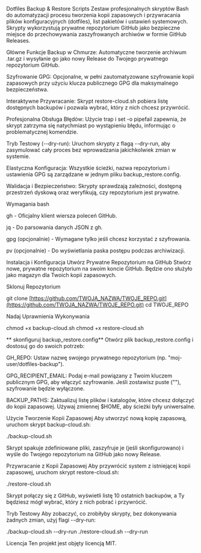 Dotfiles Backup & Restore Scripts
Zestaw profesjonalnych skryptów Bash do automatyzacji procesu tworzenia kopii zapasowych i przywracania plików konfiguracyjnych (dotfiles), list pakietów i ustawień systemowych. Skrypty wykorzystują prywatne repozytorium GitHub jako bezpieczne miejsce do przechowywania zaszyfrowanych archiwów w formie GitHub Releases.

Główne Funkcje
Backup w Chmurze: Automatyczne tworzenie archiwum .tar.gz i wysyłanie go jako nowy Release do Twojego prywatnego repozytorium GitHub.

Szyfrowanie GPG: Opcjonalne, w pełni zautomatyzowane szyfrowanie kopii zapasowych przy użyciu klucza publicznego GPG dla maksymalnego bezpieczeństwa.

Interaktywne Przywracanie: Skrypt restore-cloud.sh pobiera listę dostępnych backupów i pozwala wybrać, który z nich chcesz przywrócić.

Profesjonalna Obsługa Błędów: Użycie trap i set -o pipefail zapewnia, że skrypt zatrzyma się natychmiast po wystąpieniu błędu, informując o problematycznej komendzie.

Tryb Testowy (--dry-run): Uruchom skrypty z flagą --dry-run, aby zasymulować cały proces bez wprowadzania jakichkolwiek zmian w systemie.

Elastyczna Konfiguracja: Wszystkie ścieżki, nazwa repozytorium i ustawienia GPG są zarządzane w jednym pliku backup_restore.config.

Walidacja i Bezpieczeństwo: Skrypty sprawdzają zależności, dostępną przestrzeń dyskową oraz weryfikują, czy repozytorium jest prywatne.

Wymagania
bash

gh - Oficjalny klient wiersza poleceń GitHub.

jq - Do parsowania danych JSON z gh.

gpg (opcjonalnie) - Wymagane tylko jeśli chcesz korzystać z szyfrowania.

pv (opcjonalnie) - Do wyświetlania paska postępu podczas archiwizacji.

Instalacja i Konfiguracja
Utwórz Prywatne Repozytorium na GitHub
Stwórz nowe, prywatne repozytorium na swoim koncie GitHub. Będzie ono służyło jako magazyn dla Twoich kopii zapasowych.

Sklonuj Repozytorium

git clone [https://github.com/TWOJA_NAZWA/TWOJE_REPO.git](https://github.com/TWOJA_NAZWA/TWOJE_REPO.git)
cd TWOJE_REPO

Nadaj Uprawnienia Wykonywania

chmod +x backup-cloud.sh
chmod +x restore-cloud.sh

** skonfiguruj backup_restore.config**
Otwórz plik backup_restore.config i dostosuj go do swoich potrzeb:

GH_REPO: Ustaw nazwę swojego prywatnego repozytorium (np. "moj-user/dotfiles-backup").

GPG_RECIPIENT_EMAIL: Podaj e-mail powiązany z Twoim kluczem publicznym GPG, aby włączyć szyfrowanie. Jeśli zostawisz puste (""), szyfrowanie będzie wyłączone.

BACKUP_PATHS: Zaktualizuj listę plików i katalogów, które chcesz dołączyć do kopii zapasowej. Używaj zmiennej $HOME, aby ścieżki były uniwersalne.

Użycie
Tworzenie Kopii Zapasowej
Aby utworzyć nową kopię zapasową, uruchom skrypt backup-cloud.sh:

./backup-cloud.sh

Skrypt spakuje zdefiniowane pliki, zaszyfruje je (jeśli skonfigurowano) i wyśle do Twojego repozytorium na GitHub jako nowy Release.

Przywracanie z Kopii Zapasowej
Aby przywrócić system z istniejącej kopii zapasowej, uruchom skrypt restore-cloud.sh:

./restore-cloud.sh

Skrypt połączy się z GitHub, wyświetli listę 10 ostatnich backupów, a Ty będziesz mógł wybrać, który z nich pobrać i przywrócić.

Tryb Testowy
Aby zobaczyć, co zrobiłyby skrypty, bez dokonywania żadnych zmian, użyj flagi --dry-run:

./backup-cloud.sh --dry-run
./restore-cloud.sh --dry-run

Licencja
Ten projekt jest objęty licencją MIT.
